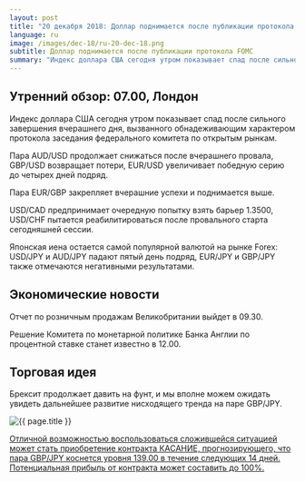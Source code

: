 ```yaml
---
layout: post
title: "20 декабря 2018: Доллар поднимается после публикации протокола FOMC"
language: ru
image: /images/dec-18/ru-20-dec-18.png
subtitle: Доллар поднимается после публикации протокола FOMC
summary: "Индекс доллара США сегодня утром показывает спад после сильного завершения вчерашнего дня, вызванного обнадеживающим характером протокола заседания федерального комитета по открытым рынкам"
---
```

## Утренний обзор: 07.00, Лондон
 
Индекс доллара США сегодня утром показывает спад после сильного завершения вчерашнего дня, вызванного обнадеживающим характером протокола заседания федерального комитета по открытым рынкам.

Пара AUD/USD продолжает снижаться после вчерашнего провала, GBP/USD возвращает потери, EUR/USD увеличивает победную серию до четырех дней подряд.

Пара EUR/GBP закрепляет вчерашние успехи и поднимается выше.

USD/CAD предпринимает очередную попытку взять барьер 1.3500, USD/CHF пытается реабилитироваться после провального старта сегодняшней сессии.

Японская иена остается самой популярной валютой на рынке Forex: USD/JPY и AUD/JPY падают пятый день подряд, EUR/JPY и GBP/JPY также отмечаются негативными результатами.
 
## Экономические новости
 
Отчет по розничным продажам Великобритании выйдет в 09.30.

Решение Комитета по монетарной политике Банка Англии по процентной ставке станет известно в 12.00.

## Торговая идея
 
Брексит продолжает давить на фунт, и мы вполне можем ожидать увидеть дальнейшее развитие нисходящего тренда на паре GBP/JPY.

<img src="{{ site.url }}/images/dec-18/ru-20-dec-18.png" alt="{{ page.title }}"  title="{{ page.title }}">

<a href="%LINK%%?currency=USD&market=forex&underlying=frxGBPJPY&formname=touchnotouch&duration_amount=14&duration_units=d&amount=10&amount_type=stake&expiry_type=duration&barrier=139" target="_blank" rel="noopener">Отличной возможностью воспользоваться сложившейся ситуацией может стать приобретение контракта КАСАНИЕ, прогнозирующего, что пара GBP/JPY коснется уровня 139.00 в течение следующих 14 дней. Потенциальная прибыль от контракта может составить до 100%.</a>
